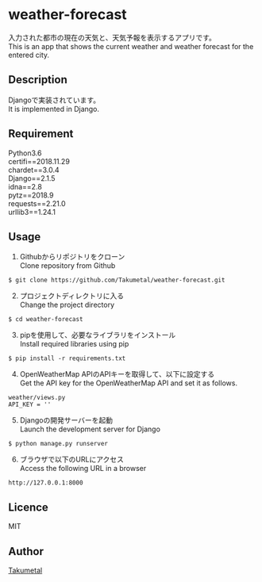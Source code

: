 weather-forecast
====

入力された都市の現在の天気と、天気予報を表示するアプリです。  
This is an app that shows the current weather and weather forecast for the entered city.

## Description
Djangoで実装されています。  
It is implemented in Django.

## Requirement
Python3.6  
certifi==2018.11.29  
chardet==3.0.4  
Django==2.1.5  
idna==2.8  
pytz==2018.9  
requests==2.21.0  
urllib3==1.24.1  

## Usage
1. Githubからリポジトリをクローン  
Clone repository from Github
```
$ git clone https://github.com/Takumetal/weather-forecast.git
```
2. プロジェクトディレクトリに入る  
Change the project directory
```
$ cd weather-forecast
```
3. pipを使用して、必要なライブラリをインストール  
Install required libraries using pip
```
$ pip install -r requirements.txt 
```
4. OpenWeatherMap APIのAPIキーを取得して、以下に設定する  
Get the API key for the OpenWeatherMap API and set it as follows.
```
weather/views.py
API_KEY = ''
```
5. Djangoの開発サーバーを起動  
Launch the development server for Django
```
$ python manage.py runserver
```
6. ブラウザで以下のURLにアクセス  
Access the following URL in a browser
```
http://127.0.0.1:8000
```

## Licence
MIT

## Author
[Takumetal](https://github.com/Takumetal)
